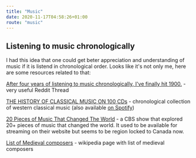 ```yaml
---
title: "Music"
date: 2020-11-17T04:58:26+01:00
route: "music"
---
```


## Listening to music chronologically

I had this idea that one could get beter appreciation and understanding of music if it is listend in chronological order.
Looks like it's not only me, here are some resources related to that:

[After four years of listening to music chronologically, I've finally hit 1900.](https://www.reddit.com/r/Music/comments/50afjp/after_four_years_of_listening_to_music/) - very useful Reddit Thread

[THE HISTORY OF CLASSICAL MUSIC ON 100 CDs](https://www.deutschegrammophon.com/en/catalogue/products/the-history-of-classical-music-on-100-cds-5775) - chronological collection of western classical music (also available [on Spotify](https://open.spotify.com/album/2gJBJMbrXYBfa16ecBUVBq?si=7cbgfHGzSrGLb4wXIf5ijA))

[20 Pieces of Music That Changed The World](https://www.cbc.ca/radiointeractives/20piecesofmusicthatchangedtheworld) - a CBS show that explored 20+ pieces of music that changed the world. It used to be available for streaming on their website but seems to be region locked to Canada now.

[List of Medieval composers](https://en.wikipedia.org/wiki/List_of_medieval_composers) - wikipedia page with list of medieval composers
